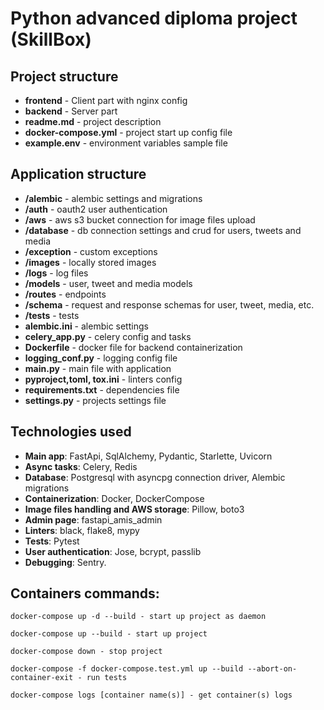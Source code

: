 # Python advanced diploma project (SkillBox)

## Project structure
* **frontend** - Client part with nginx config
* **backend** - Server part
* **readme.md** - project description
* **docker-compose.yml** - project start up config file 
* **example.env** - environment variables sample file

## Application structure
* **/alembic** - alembic settings and migrations
* **/auth** - oauth2 user authentication
* **/aws** - aws s3 bucket connection for image files upload
* **/database** - db connection settings and crud for users, tweets and media
* **/exception** - custom exceptions
* **/images** - locally stored images
* **/logs** - log files
* **/models** - user, tweet and media models
* **/routes** - endpoints
* **/schema** - request and response schemas for user, tweet, media, etc.
* **/tests** - tests
* **alembic.ini** - alembic settings
* **celery_app.py** - celery config and tasks
* **Dockerfile** - docker file for backend containerization
* **logging_conf.py** - logging config file
* **main.py** - main file with application
* **pyproject,toml, tox.ini** - linters config
* **requirements.txt** - dependencies file
* **settings.py** - projects settings file

## Technologies used
* **Main app**: FastApi, SqlAlchemy, Pydantic, Starlette, Uvicorn
* **Async tasks**: Celery, Redis
* **Database**: Postgresql with asyncpg connection driver, Alembic migrations
* **Containerization**: Docker, DockerCompose
* **Image files handling and AWS storage**: Pillow, boto3
* **Admin page**: fastapi_amis_admin
* **Linters**: black, flake8, mypy
* **Tests**: Pytest
* **User authentication**: Jose, bcrypt, passlib
* **Debugging**: Sentry.

## Containers commands:
```shell
docker-compose up -d --build - start up project as daemon
```
```shell
docker-compose up --build - start up project
```
```shell
docker-compose down - stop project
```
```shell
docker-compose -f docker-compose.test.yml up --build --abort-on-container-exit - run tests
```
```shell
docker-compose logs [container name(s)] - get container(s) logs
```